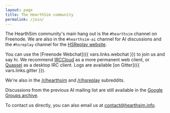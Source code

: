 ```yaml
---
layout: page
title: The HearthSim community
permalink: /join/
---
```


The HearthSim community's main hang out is the `#hearthsim` channel on Freenode.
We are also in the `#hearthsim-ai` channel for AI discussions and the `#hsreplay`
channel for the [HSReplay website](https://hsreplay.net/).

You can use the [Freenode Webchat]({{ vars.links.webchat }})
to join us and say hi. We recommend [IRCCloud](https://www.irccloud.com/)
as a more permanent web client, or [Quassel](http://quassel-irc.org/) as a
desktop IRC client. Logs are available [on Gitter]({{ vars.links.gitter }}).

We're also in the [/r/hearthsim](https://www.reddit.com/r/hearthsim) and
[/r/hsreplay](https://www.reddit.com/r/hsreplay) subreddits.

Discussions from the previous AI mailing list are still available in the
[Google Groups archive](https://groups.google.com/forum/#!forum/hearthstone-simulator-dev).

To contact us directly, you can also email us at <contact@hearthsim.info>.
